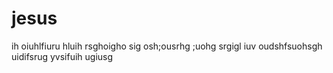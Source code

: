 # jesus
ih
oiuhlfiuru hluih
rsghoigho sig
osh;ousrhg ;uohg
srgigl iuv
oudshfsuohsgh
uidifsrug
yvsifuih
ugiusg
